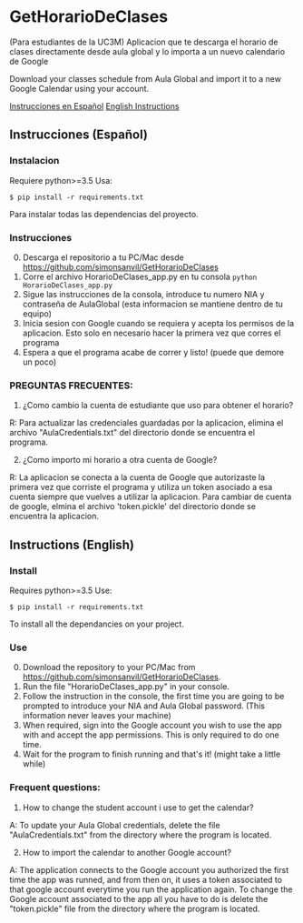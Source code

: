 # GetHorarioDeClases
(Para estudiantes de la UC3M) Aplicacion que te descarga el horario de clases directamente desde aula global y lo importa a un nuevo calendario de Google

Download your classes schedule from Aula Global and import it to a new Google Calendar using your account.

[Instrucciones en Español](https://github.com/Josersanvil/GetHorarioDeClases/blob/master/README.md#instrucciones-español)
[English Instructions](https://github.com/Josersanvil/GetHorarioDeClases/blob/master/README.md#instruccions-english)

## Instrucciones (Español)

### Instalacion

Requiere python>=3.5
Usa:
```
$ pip install -r requirements.txt
```
Para instalar todas las dependencias del proyecto.

### Instrucciones

0) Descarga el repositorio a tu PC/Mac desde https://github.com/simonsanvil/GetHorarioDeClases 
1) Corre el archivo HorarioDeClases_app.py en tu consola `python HorarioDeClases_app.py`
2) Sigue las instrucciones de la consola, introduce tu numero NIA y contraseña de AulaGlobal (esta informacion se mantiene dentro de tu equipo)
3) Inicia sesion con Google cuando se requiera y acepta los permisos de la aplicacion. Esto solo en necesario hacer la primera vez que corres el programa 
4) Espera a que el programa acabe de correr y listo! (puede que demore un poco)

### PREGUNTAS FRECUENTES:
1) ¿Como cambio la cuenta de estudiante que uso para obtener el horario?

  R: Para actualizar las credenciales guardadas por la aplicacion, elimina el archivo "AulaCredentials.txt" del directorio donde se encuentra el programa. 

2) ¿Como importo mi horario a otra cuenta de Google? 

  R: La aplicacion se conecta a la cuenta de Google que autorizaste la primera vez que corriste el programa y utiliza un token asociado a esa cuenta siempre que vuelves a utilizar la aplicacion. Para cambiar de cuenta de google, elmina el archivo 'token.pickle' del directorio donde se encuentra la aplicacion. 
  
## Instructions (English)

### Install

Requires python>=3.5
Use:
```
$ pip install -r requirements.txt
```
To install all the dependancies on your project.

### Use

0) Download the repository to your PC/Mac from https://github.com/simonsanvil/GetHorarioDeClases.
1) Run the file "HorarioDeClases_app.py" in your console.
2) Follow the instruction in the console, the first time you are going to be prompted to introduce your NIA and Aula Global password. (This information never leaves your machine)
3) When required, sign into the Google account you wish to use the app with and accept the app permissions. This is only required to do one time.
4) Wait for the program to finish running and that's it! (might take a little while)


### Frequent questions:

1) How to change the student account i use to get the calendar?

  A: To update your Aula Global credentials, delete the file "AulaCredentials.txt" from the directory where the program is located.

2) How to import the calendar to another Google account?

  A: The application connects to the Google account you authorized the first time the app was runned, and from then on, it uses a token associated to that google account everytime you run the application again. To change the Google account associated to the app all you have to do is delete the "token.pickle" file from the directory where the program is located.
